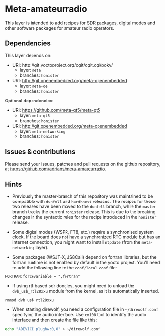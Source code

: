 # Meta-amateurradio

This layer is intended to add recipes for SDR packages, digital modes and other
software packages for amateur radio operators.

## Dependencies

This layer depends on:

* URI: http://git.yoctoproject.org/cgit/cgit.cgi/poky/
  * layer: `meta`
  * branches: `honister`
* URI: http://git.openembedded.org/meta-openembedded
  * layer: `meta-oe`
  * branches: `honister`

Optional dependencies:

* URI: https://github.com/meta-qt5/meta-qt5
  * layer: `meta-qt5`
  * branches: `honister`
* URI: http://git.openembedded.org/meta-openembedded
  * layer: `meta-networking`
  * branches: `honister`

## Issues & contributions

Please send your issues, patches and pull requests on the github repository, at
<https://github.com/adrians/meta-amateurradio>.

## Hints

* Previously the master-branch of this repository was maintained to be
compatible with `dunfell` and `hardknott` releases. The recipes for these
two releases have been moved to the `dunfell` branch, while the `master`
branch tracks the current `honister` release. This is due to the breaking
changes in the syntactic rules for the recipe introduced in the `honister`
release.

* Some digital modes (WSPR, FT8, etc.) require a synchronized system clock. If
the board does not have a synchronized RTC module but has an internet
connection, you might want to install `ntpdate` (from the `meta-networking`
layer).

* Some packages (WSJT-X, JS8Call) depend on fortran libraries, but the fortran
runtime is not enabled by default in the yocto project. You'll need to add the
following line to the `conf/local.conf` file:
```
FORTRAN:forcevariable = ",fortran"
```

* If using rtl-based sdr dongles, you might need to unload the `dvb_usb_rtl28xxu`
module from the kernel, as it is automatically inserted.
```bash
rmmod dvb_usb_rtl28xxu
```

* When starting direwolf, you need a configuration file in `~/direwolf.conf`
specifying the audio interface. Use `cm108` tool to identify the audio interface
and then create the file like this:
```bash
echo "ADEVICE plughw:0,0" > ~/direwolf.conf
```
